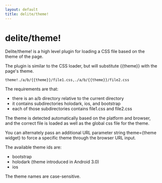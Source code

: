 ```yaml
---
layout: default
title: delite/theme!
---
```


# delite/theme!

Delite/theme! is a high level plugin for loading a CSS file based on the theme of the page.

The plugin is similar to the CSS loader, but will substitute {{theme}} with the page's theme.

	theme!./a/b/{{theme}}/file1.css,./a/b/{{theme}}/file2.css

The requirements are that:

- there is an a/b directory relative to the current directory
- it contains subdirectories holodark, ios, and bootstrap
- each of those subdirectories contains file1.css and file2.css

The theme is detected automatically based on the platform and browser, and the correct file is loaded as well as the global css file for the theme.

You can alternately pass an additional URL parameter string
theme={theme widget} to force a specific theme through the browser
URL input.

The available theme ids are:

- bootstrap
- holodark (theme introduced in Android 3.0)
- ios

The theme names are case-sensitive.
